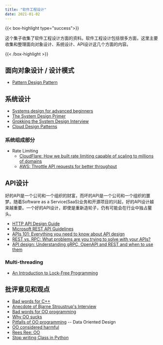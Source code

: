 ```yaml
---
title: "软件工程设计"
date: 2021-01-02
---
```


{{< box-highlight type="success">}}

这个集子收集了软件工程设计方面的资料。软件工程设计包括很多方面，这里主要收集和整理面向对象设计、系统设计、API设计这几个方面的内容。

{{< /box-highlight >}}

## 面向对象设计 / 设计模式


* [Pattern Design Pattern](https://python-patterns.guide/)

## 系统设计

* [Systems design for advanced beginners](https://robertheaton.com/2020/04/06/systems-design-for-advanced-beginners/)
* [The System Design Primer](https://github.com/donnemartin/system-design-primer)
* [Grokking the System Design Interview](https://www.educative.io/courses/grokking-the-system-design-interview)
* [Cloud Design Patterns](https://docs.microsoft.com/en-us/azure/architecture/patterns/)

### 系统组成部分

* Rate Limiting
  * [CloudFlare: How we built rate limiting capable of scaling to millions of domains](https://blog.cloudflare.com/counting-things-a-lot-of-different-things/)
  * [AWS: Throttle API requests for better throughput](https://docs.aws.amazon.com/apigateway/latest/developerguide/api-gateway-request-throttling.html)

## API设计

好的API是一个公司和一个组织的财富，而坏的API是一个公司和一个组织的噩梦。随着Software as a Service(SaaS)业务和开源项目的兴起，好的API设计越来越重要。一个好的API设计，即使是重新造轮子，仍有可能会在行业中独占鳌头。

* [HTTP API Design Guide](https://geemus.gitbooks.io/http-api-design/content/en/)
* [Microsoft REST API Guidelines](https://github.com/Microsoft/api-guidelines/blob/master/Guidelines.md)
* [APIs 101: Everything you need to know about API design](https://cloud.google.com/blog/products/api-management/google-cloud-api-design-tips)
* [REST vs. RPC: What problems are you trying to solve with your APIs?](https://cloud.google.com/blog/products/application-development/rest-vs-rpc-what-problems-are-you-trying-to-solve-with-your-apis)
* [API design: Understanding gRPC, OpenAPI and REST and when to use them](https://cloud.google.com/blog/products/api-management/understanding-grpc-openapi-and-rest-and-when-to-use-them)

### Multi-threading

* [An Introduction to Lock-Free Programming](https://preshing.com/20120612/an-introduction-to-lock-free-programming/)

## 批评意见和观点

- [Bad words for C++](http://harmful.cat-v.org/software/c++/)
- [Anecdote of Bjarne Stroustrup's Interview](http://harmful.cat-v.org/software/c++/I_did_it_for_you_all)
- [Bad words for OO programming](http://harmful.cat-v.org/software/OO_programming/)
- [Why OO sucks](http://harmful.cat-v.org/software/OO_programming/why_oo_sucks)
- [Pitfalls of OO programming](http://harmful.cat-v.org/software/OO_programming/_pdf/Pitfalls_of_Object_Oriented_Programming_GCAP_09.pdf) -- Data Oriented Design
- [OO considered harmful](http://www.iwriteiam.nl/AoP_OOCH.html)
- [Rees Ree: OO](http://www.paulgraham.com/reesoo.html)
- [Stop writing Class in Python](http://pyvideo.org/pycon-us-2012/stop-writing-classes.html)
